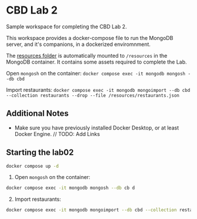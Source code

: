 # CBD Lab 2

Sample workspace for completing the CBD Lab 2.

This workspace provides a docker-compose file to run the MongoDB server, and it's companions, in a dockerized enviromnment.

The [resources folder](resources) is automatically mounted to `/resources` in the MongoDB container.
It contains some assets required to complete the Lab.

Open `mongosh` on the container:
`docker compose exec -it mongodb mongosh --db cbd`

Import restaurants: 
`docker compose exec -it mongodb mongoimport --db cbd --collection restaurants --drop --file /resources/restaurants.json`


## Additional Notes

* Make sure you have previously installed Docker Desktop, or at least Docker Engine.
// TODO: Add Links


## Starting the lab02

```bash
docker compose up -d
```

1. Open `mongosh` on the container:

```bash
docker compose exec -it mongodb mongosh --db cb d
```

2. Import restaurants:

```bash
docker compose exec -it mongodb mongoimport --db cbd --collection restaurants --drop --file /resources/restaurants.json
```